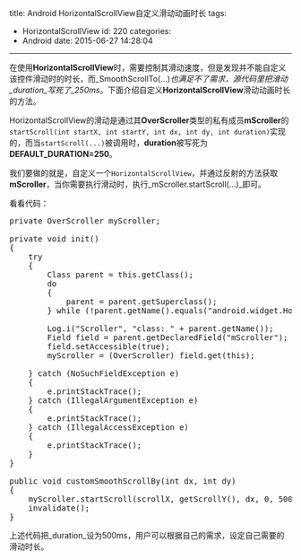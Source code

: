 title: Android HorizontalScrollView自定义滑动动画时长
tags:
  - HorizontalScrollView
id: 220
categories:
  - Android
date: 2015-06-27 14:28:04
---

在使用**HorizontalScrollView**时，需要控制其滑动速度，但是发现并不能自定义该控件滑动时的时长，而_SmoothScrollTo(...)_也满足不了需求，源代码里把滑动_duration_写死了_250ms_。下面介绍自定义**HorizontalScrollView**滑动动画时长的方法。

HorizontalScrollView的滑动是通过其**OverScroller**类型的私有成员**mScroller**的`startScroll(int startX, int startY, int dx, int dy, int duration)`实现的，而当`startScroll(...)`被调用时，**duration**被写死为**DEFAULT_DURATION=250**。

我们要做的就是，自定义一个`HorizontalScrollView`，并通过反射的方法获取**mScroller**，当你需要执行滑动时，执行_mScroller.startScroll(...)_即可。

看看代码：

<pre class="lang:java decode:true">private OverScroller myScroller;     

private void init()
{
    try
    {
        Class parent = this.getClass();
        do
        {
            parent = parent.getSuperclass();
        } while (!parent.getName().equals("android.widget.HorizontalScrollView"));

        Log.i("Scroller", "class: " + parent.getName());
        Field field = parent.getDeclaredField("mScroller");
        field.setAccessible(true);
        myScroller = (OverScroller) field.get(this);

    } catch (NoSuchFieldException e)
    {
        e.printStackTrace();
    } catch (IllegalArgumentException e)
    {
        e.printStackTrace();
    } catch (IllegalAccessException e)
    {
        e.printStackTrace();
    }
}

public void customSmoothScrollBy(int dx, int dy)
{
    myScroller.startScroll(scrollX, getScrollY(), dx, 0, 500);
    invalidate();
}</pre>

上述代码把_duration_设为500ms，用户可以根据自己的需求，设定自己需要的滑动时长。